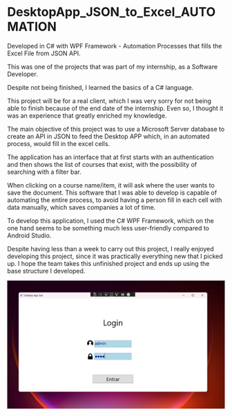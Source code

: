 # DesktopApp_JSON_to_Excel_AUTOMATION

Developed in C# with WPF Framework - Automation Processes that fills the Excel File from JSON API.

This was one of the projects that was part of my internship, as a Software Developer.

Despite not being finished, I learned the basics of a C# language.

This project will be for a real client, which I was very sorry for not being able to finish because of the end date of the internship. Even so, I thought it was an experience that greatly enriched my knowledge.

The main objective of this project was to use a Microsoft Server database to create an API in JSON to feed the Desktop APP which, in an automated process, would fill in the excel cells.

The application has an interface that at first starts with an authentication and then shows the list of courses that exist, with the possibility of searching with a filter bar.

When clicking on a course name/item, it will ask where the user wants to save the document. This software that I was able to develop is capable of automating the entire process, to avoid having a person fill in each cell with data manually, which saves companies a lot of time.

To develop this application, I used the C# WPF Framework, which on the one hand seems to be something much less user-friendly compared to Android Studio.

Despite having less than a week to carry out this project, I really enjoyed developing this project, since it was practically everything new that I picked up. I hope the team takes this unfinished project and ends up using the base structure I developed.


![alt text](1.png)
